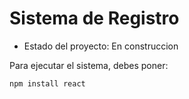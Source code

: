 <h1> Sistema de Registro </h1>

- Estado del proyecto: En construccion

Para ejecutar el sistema, debes poner:

```npm install react```
